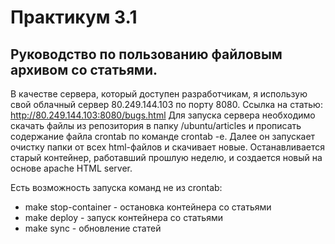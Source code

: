 # Практикум 3.1

## Руководство по пользованию файловым архивом со статьями.

В качестве сервера, который доступен разработчикам, я использую свой облачный сервер 80.249.144.103 по порту 8080.
Ссылка на статью: http://80.249.144.103:8080/bugs.html
Для запуска сервера необходимо скачать файлы из репозитория в папку /ubuntu/articles и прописать содержание файла crontab по команде crontab -e.
Далее он запускает очистку папки от всех html-файлов и скачивает новые.
Останавливается старый контейнер, работавший прошлую неделю, и создается новый на основе apache HTML server.

Есть возможность запуска команд не из crontab:
* make stop-container - остановка контейнера со статьями
* make deploy - запуск контейнера со статьями
* make sync - обновление статей
